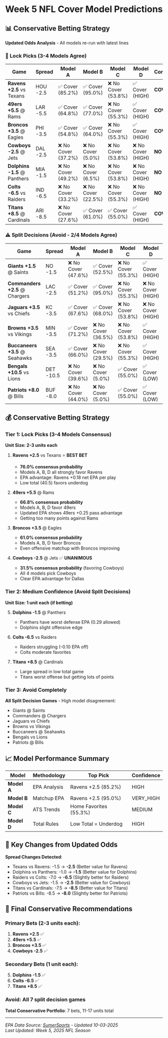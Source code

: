 # Week 5 NFL Cover Model Predictions

## 📊 Conservative Betting Strategy

**Updated Odds Analysis** - All models re-run with latest lines

### 🎯 Lock Picks (3-4 Models Agree)

| Game | Spread | Model A | Model B | Model C | Model D | Consensus | Confidence |
|------|--------|---------|---------|---------|---------|-----------|------------|
| **Ravens +2.5** vs Texans | HOU -2.5 | ✅ Cover (85.2%) | ✅ Cover (95.0%) | ❌ No Cover (53.8%) | ✅ Cover (HIGH) | **COVER** | **HIGH (76.0%)** |
| **49ers +5.5** @ Rams | LAR -5.5 | ✅ Cover (64.8%) | ✅ Cover (77.0%) | ❌ No Cover (55.3%) | ✅ Cover (HIGH) | **COVER** | **HIGH (66.8%)** |
| **Broncos +3.5** @ Eagles | PHI -3.5 | ✅ Cover (54.8%) | ✅ Cover (64.0%) | ❌ No Cover (55.3%) | ✅ Cover (HIGH) | **COVER** | **HIGH (61.0%)** |
| **Cowboys -2.5** @ Jets | DAL -2.5 | ❌ No Cover (37.2%) | ❌ No Cover (5.0%) | ❌ No Cover (53.8%) | ❌ No Cover (HIGH) | **NO COVER** | **MEDIUM (31.5%)** |
| **Dolphins -1.5** @ Panthers | MIA -1.5 | ❌ No Cover (49.2%) | ❌ No Cover (6.5%) | ❌ No Cover (53.8%) | ❌ No Cover (HIGH) | **NO COVER** | **MEDIUM (45.0%)** |
| **Colts -6.5** vs Raiders | IND -6.5 | ❌ No Cover (33.2%) | ❌ No Cover (22.5%) | ❌ No Cover (55.3%) | ❌ No Cover (HIGH) | **NO COVER** | **MEDIUM (35.1%)** |
| **Titans +8.5** @ Cardinals | ARI -8.5 | ❌ No Cover (27.6%) | ✅ Cover (61.0%) | ✅ Cover (55.0%) | ✅ Cover (HIGH) | **COVER** | **MEDIUM (53.6%)** |

### ⚠️ Split Decisions (Avoid - 2/4 Models Agree)

| Game | Spread | Model A | Model B | Model C | Model D | Split Count | Risk Level |
|------|--------|---------|---------|---------|---------|-------------|------------|
| **Giants +1.5** @ Saints | NO -1.5 | ❌ No Cover (47.6%) | ✅ Cover (52.5%) | ❌ No Cover (55.3%) | ✅ Cover (HIGH) | 2/4 Cover | **HIGH** |
| **Commanders +2.5** @ Chargers | LAC -2.5 | ✅ Cover (51.2%) | ✅ Cover (95.0%) | ❌ No Cover (55.3%) | ❌ No Cover (HIGH) | 2/4 Cover | **HIGH** |
| **Jaguars +3.5** vs Chiefs | KC -3.5 | ✅ Cover (67.6%) | ✅ Cover (68.0%) | ❌ No Cover (53.8%) | ❌ No Cover (HIGH) | 2/4 Cover | **HIGH** |
| **Browns +3.5** vs Vikings | MIN -3.5 | ✅ Cover (71.2%) | ❌ No Cover (36.5%) | ❌ No Cover (53.8%) | ✅ Cover (HIGH) | 2/4 Cover | **HIGH** |
| **Buccaneers +3.5** @ Seahawks | SEA -3.5 | ✅ Cover (66.0%) | ❌ No Cover (29.5%) | ❌ No Cover (55.3%) | ✅ Cover (HIGH) | 2/4 Cover | **HIGH** |
| **Bengals +10.5** vs Lions | DET -10.5 | ❌ No Cover (39.6%) | ❌ No Cover (5.0%) | ✅ Cover (55.0%) | ✅ Cover (LOW) | 2/4 Cover | **HIGH** |
| **Patriots +8.0** @ Bills | BUF -8.0 | ❌ No Cover (44.0%) | ❌ No Cover (5.0%) | ✅ Cover (55.0%) | ✅ Cover (LOW) | 2/4 Cover | **HIGH** |

## 💰 Conservative Betting Strategy

### **Tier 1: Lock Picks (3-4 Models Consensus)**

**Unit Size: 2-3 units each**

1. **Ravens +2.5** vs Texans ⭐ **BEST BET**
   - **76.0% consensus probability**
   - Models A, B, D all strongly favor Ravens
   - EPA advantage: Ravens +0.18 net EPA per play
   - Low total (40.5) favors underdog

2. **49ers +5.5** @ Rams
   - **66.8% consensus probability**
   - Models A, B, D favor 49ers
   - Updated EPA shows 49ers +0.25 pass advantage
   - Getting too many points against Rams

3. **Broncos +3.5** @ Eagles
   - **61.0% consensus probability**
   - Models A, B, D favor Broncos
   - Even offensive matchup with Broncos improving

4. **Cowboys -2.5** @ Jets ✅ **UNANIMOUS**
   - **31.5% consensus probability** (favoring Cowboys)
   - All 4 models pick Cowboys
   - Clear EPA advantage for Dallas

### **Tier 2: Medium Confidence (Avoid Split Decisions)**

**Unit Size: 1 unit each (if betting)**

5. **Dolphins -1.5** @ Panthers
   - Panthers have worst defense EPA (0.29 allowed)
   - Dolphins slight offensive edge

6. **Colts -6.5** vs Raiders
   - Raiders struggling (-0.10 EPA off)
   - Colts moderate favorites

7. **Titans +8.5** @ Cardinals
   - Large spread in low total game
   - Titans worst offense but getting lots of points

### **Tier 3: Avoid Completely**

**All Split Decision Games** - High model disagreement:
- Giants @ Saints
- Commanders @ Chargers  
- Jaguars vs Chiefs
- Browns vs Vikings
- Buccaneers @ Seahawks
- Bengals vs Lions
- Patriots @ Bills

## 📈 Model Performance Summary

| Model | Methodology | Top Pick | Confidence |
|-------|-------------|----------|------------|
| **Model A** | EPA Analysis | Ravens +2.5 (85.2%) | HIGH |
| **Model B** | Matchup EPA | Ravens +2.5 (95.0%) | VERY_HIGH |
| **Model C** | ATS Trends | Home Favorites (55.3%) | MEDIUM |
| **Model D** | Total Rules | Low Total = Underdog | HIGH |

## 🔄 Key Changes from Updated Odds

**Spread Changes Detected**:
- Texans vs Ravens: -1.5 → **-2.5** (Better value for Ravens)
- Dolphins vs Panthers: -1.0 → **-1.5** (Better value for Dolphins)
- Raiders vs Colts: -7.0 → **-6.5** (Slightly better for Raiders)
- Cowboys vs Jets: -1.5 → **-2.5** (Better value for Cowboys)
- Titans vs Cardinals: -7.5 → **-8.5** (Better value for Titans)
- Patriots vs Bills: -8.5 → **-8.0** (Slightly better for Patriots)

## 🎲 Final Conservative Recommendations

### **Primary Bets (2-3 units each)**:
1. **Ravens +2.5** ✅
2. **49ers +5.5** ✅  
3. **Broncos +3.5** ✅
4. **Cowboys -2.5** ✅

### **Secondary Bets (1 unit each)**:
5. **Dolphins -1.5** ✅
6. **Colts -6.5** ✅
7. **Titans +8.5** ✅

### **Avoid**: All 7 split decision games

**Total Conservative Portfolio**: 7 bets, 11-17 units total

---

*EPA Data Source: [SumerSports](https://sumersports.com/teams/offensive/) - Updated 10-03-2025*  
*Last Updated: Week 5, 2025 NFL Season*